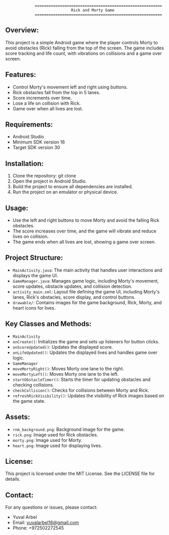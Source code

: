                  ========================================================
                                 Rick and Morty Game
                 ========================================================

Overview:
---------
This project is a simple Android game where the player controls Morty to avoid obstacles (Rick) falling from the top of the screen. The game includes score tracking and life count, with vibrations on collisions and a game over screen.

Features:
---------
- Control Morty's movement left and right using buttons.
- Rick obstacles fall from the top in 5 lanes.
- Score increments over time.
- Lose a life on collision with Rick.
- Game over when all lives are lost.

Requirements:
-------------
- Android Studio
- Minimum SDK version 16
- Target SDK version 30

Installation:
-------------
1. Clone the repository:
git clone <repository-url>
2. Open the project in Android Studio.
3. Build the project to ensure all dependencies are installed.
4. Run the project on an emulator or physical device.

Usage:
------
- Use the left and right buttons to move Morty and avoid the falling Rick obstacles.
- The score increases over time, and the game will vibrate and reduce lives on collision.
- The game ends when all lives are lost, showing a game over screen.

Project Structure:
------------------
- `MainActivity.java`: The main activity that handles user interactions and displays the game UI.
- `GameManager.java`: Manages game logic, including Morty's movement, score updates, obstacle updates, and collision detection.
- `activity_main.xml`: Layout file defining the game UI, including Morty's lanes, Rick's obstacles, score display, and control buttons.
- `drawable/`: Contains images for the game background, Rick, Morty, and heart icons for lives.

Key Classes and Methods:
------------------------
- `MainActivity`
- `onCreate()`: Initializes the game and sets up listeners for button clicks.
- `onScoreUpdated()`: Updates the displayed score.
- `onLifeUpdated()`: Updates the displayed lives and handles game over logic.
- `GameManager`
- `moveMortyRight()`: Moves Morty one lane to the right.
- `moveMortyLeft()`: Moves Morty one lane to the left.
- `startObstacleTimer()`: Starts the timer for updating obstacles and checking collisions.
- `checkCollision()`: Checks for collisions between Morty and Rick.
- `refreshRickVisibility()`: Updates the visibility of Rick images based on the game state.

Assets:
-------
- `rnm_background.png`: Background image for the game.
- `rick.png`: Image used for Rick obstacles.
- `morty.png`: Image used for Morty.
- `heart.png`: Image used for displaying lives.

License:
--------
This project is licensed under the MIT License. See the LICENSE file for details.

Contact:
--------
For any questions or issues, please contact:
- Yuval Arbel
- Email: yuvalarbel16@gmail.com
- Phone: +972502272545
